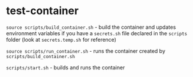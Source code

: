 # test-container

`source scripts/build_container.sh` - build the container and updates environment variables if you have a `secrets.sh` file declared in the `scripts` folder (look at `secrets.temp.sh` for reference)

`source scripts/run_container.sh` - runs the container created by `scripts/build_container.sh`

`scripts/start.sh` - builds and runs the container